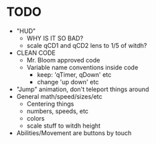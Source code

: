 # TODO
- "HUD"
    - WHY IS IT SO BAD?
    - scale qCD1 and qCD2 lens to 1/5 of witdh?
- CLEAN CODE
    - Mr. Bloom approved code
    - Variable name conventions inside code
        - keep: 'qTimer, qDown' etc
        - change 'up down' etc
- "Jump" animation, don't teleport things around
- General math/speed/sizes/etc
    - Centering things
    - numbers, speeds, etc
    - colors
    - scale stuff to witdh height
- Abilities/Movement are buttons by touch